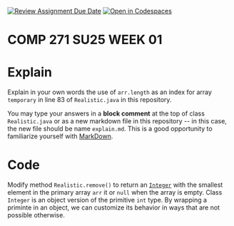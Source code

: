 [![Review Assignment Due Date](https://classroom.github.com/assets/deadline-readme-button-22041afd0340ce965d47ae6ef1cefeee28c7c493a6346c4f15d667ab976d596c.svg)](https://classroom.github.com/a/pjsmxH8K)
[![Open in Codespaces](https://classroom.github.com/assets/launch-codespace-2972f46106e565e64193e422d61a12cf1da4916b45550586e14ef0a7c637dd04.svg)](https://classroom.github.com/open-in-codespaces?assignment_repo_id=19709974)
# COMP 271 SU25 WEEK 01


# Explain
Explain in your own words the use of `arr.length` as an index for array `temporary` in line 83 of `Realistic.java` in this repository.

You may type your answers in a **block comment** at the top of class `Realistic.java` or as a new markdown file in this repository -- in this case, the new file should be name `explain.md`. This is a good opportunity to familiarize yourself with [MarkDown](https://www.markdownguide.org/basic-syntax/).

# Code
Modify method `Realistic.remove()` to return an [`Integer`](https://docs.oracle.com/javase/8/docs/api/java/lang/Integer.html) with the smallest element in the primary array `arr` it or `null` when the array is empty. Class `Integer` is an object version of the primitive `int` type. By wrapping a priminte in an object, we can customize its behavior in ways that are not possible otherwise.